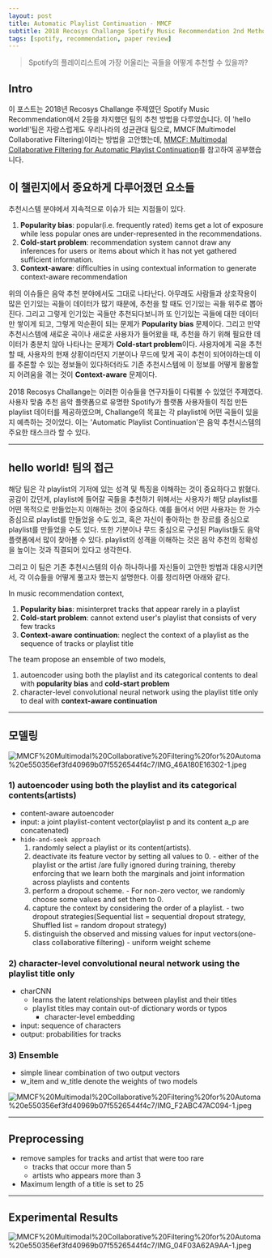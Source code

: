 ```yaml
---
layout: post
title: Automatic Playlist Continuation - MMCF
subtitle: 2018 Recosys Challange Spotify Music Recommendation 2nd Method
tags: [spotify, recommendation, paper review]
---
```

> Spotify의 플레이리스트에 가장 어울리는 곡들을 어떻게 추천할 수 있을까?

## Intro

이 포스트는 2018년 Recosys Challange 주제였던 Spotify Music Recommendation에서 2등을 차지했던 팀의 추천 방법을 다루었습니다. 이 'hello world!'팀은 자랑스럽게도 우리나라의 성균관대 팀으로, MMCF(Multimodel Collaborative Filtering)이라는 방법을 고안했는데, [MMCF: Multimodal Collaborative Filtering for Automatic Playlist Continuation](https://dl.acm.org/doi/10.1145/3267471.3267482)를 참고하여 공부했습니다.

## 이 챌린지에서 중요하게 다루어졌던 요소들

추천시스템 분야에서 지속적으로 이슈가 되는 지점들이 있다.
1. **Popularity bias**: popular(i.e. frequently rated) items  get a lot of exposure while less popular ones are under-represented in the recommendations.
2. **Cold-start problem**: recommendation system cannot draw any inferences for users or items about which it has not yet gathered sufficient information.
3. **Context-aware**: difficulties in using contextual information to generate context-aware recommendation

위의 이슈들은 음악 추천 분야에서도 그대로 나타난다. 아무래도 사람들과 상호작용이 많은 인기있는 곡들이 데이터가 많기 때문에, 추천을 할 때도 인기있는 곡들 위주로 뽑아진다. 그리고 그렇게 인기있는 곡들만 추천되다보니까 또 인기있는 곡들에 대한 데이터만 쌓이게 되고, 그렇게 악순환이 되는 문제가 **Popularity bias** 문제이다. 그리고 만약 추천시스템에 새로운 곡이나 새로운 사용자가 들어왔을 때, 추천을 하기 위해 필요한 데이터가 충분치 않아 나타나는 문제가 **Cold-start problem**이다. 사용자에게 곡을 추천할 때, 사용자의 현재 상황이라던지 기분이나 무드에 맞게 곡이 추천이 되어야하는데 이를 추론할 수 있는 정보들이 있다하더라도 기존 추천시스템에 이 정보를 어떻게 활용할지 어려움을 겪는 것이 **Context-aware** 문제이다.

2018 Recosys Challange는 이러한 이슈들을 연구자들이 다뤄볼 수 있었던 주제였다. 사용자 맞춤 추천 음악 플랫폼으로 유명한 Spotify가 플랫폼 사용자들이 직접 만든 playlist 데이터를 제공하였으며, Challange의 목표는 각 playlist에 어떤 곡들이 있을지 예측하는 것이었다. 이는 'Automatic Playlist Continuation'은 음악 추천시스템의 주요한 태스크라 할 수 있다.

---

## hello world! 팀의 접근

해당 팀은 각 playlist의 기저에 있는 성격 및 특징을 이해하는 것이 중요하다고 밝혔다. 공감이 갔던게, playlist에 들어갈 곡들을 추천하기 위해서는 사용자가 해당 playlist를 어떤 목적으로 만들었는지 이해하는 것이 중요하다. 예를 들어서 어떤 사용자는 한 가수 중심으로 playlist를 만들었을 수도 있고, 혹은 자신이 좋아하는 한 장르를 중심으로 playlist를 만들었을 수도 있다. 또한 기분이나 무드 중심으로 구성된 Playlist들도 음악 플랫폼에서 많이 찾아볼 수 있다. playlist의 성격을 이해하는 것은 음악 추천의 정확성을 높이는 것과 직결되어 있다고 생각한다.

그리고 이 팀은 기존 추천시스템의 이슈 하나하나를 자신들이 고안한 방법과 대응시키면서, 각 이슈들을 어떻게 풀고자 했는지 설명한다. 이를 정리하면 아래와 같다.

In music recommendation context,
1. **Popularity bias**: misinterpret tracks that appear rarely in a playlist
2. **Cold-start problem**: cannot extend user's playlist that consists of very few tracks
3. **Context-aware continuation**: neglect the context of a playlist as the sequence of tracks or playlist title

The team propose an ensemble of two models,
1. autoencoder using both the playlist and its categorical contents to deal with **popularity bias** and **cold-start problem**
2. character-level convolutional neural network using the playlist title only to deal with **context-aware continuation**

---

## 모델링

![MMCF%20Multimodal%20Collaborative%20Filtering%20for%20Automa%20e550356ef3fd40969b07f5526544f4c7/IMG_46A180E16302-1.jpeg](https://joyae.github.io/img/APC_MMCF/IMG_46A180E16302-1.jpeg)

### 1) autoencoder using both the playlist and its categorical contents(artists)

- content-aware autoencoder
- input: a joint playlist-content vector(playlist p and its content a_p are concatenated)
- `hide-and-seek approach`
    1. randomly select a playlist or its content(artists).
    2. deactivate its feature vector by setting all values to 0.
      - either of the playlist or the artist /are fully ignored during training, thereby enforcing that we learn both the marginals and joint information across playlists and contents
    3. perform a dropout scheme.
      - For non-zero vector, we randomly choose some values and set them to 0.
    4. capture the context by considering the order of a playlist.
      - two dropout strategies(Sequential list = sequential dropout strategy, Shuffled list = random dropout strategy)
    5. distinguish the observed and missing values for input vectors(one-class collaborative filtering)
      - uniform weight scheme

### 2) character-level convolutional neural network using the playlist title only

- charCNN
    - learns the latent relationships between playlist and their titles
    - playlist titles may contain out-of dictionary words or typos
      - character-level embedding
- input: sequence of characters
- output: probabilities for tracks

### 3) Ensemble

- simple linear combination of two output vectors
- w_item and w_title denote the weights of two models

![MMCF%20Multimodal%20Collaborative%20Filtering%20for%20Automa%20e550356ef3fd40969b07f5526544f4c7/IMG_F2ABC47AC094-1.jpeg](https://joyae.github.io/img/APC_MMCF/IMG_F2ABC47AC094-1.jpeg)

---

## Preprocessing

- remove samples for tracks and artist that were too rare
    - tracks that occur more than 5
    - artists who appears more than 3
- Maximum length of a title is set to 25

---

## Experimental Results

![MMCF%20Multimodal%20Collaborative%20Filtering%20for%20Automa%20e550356ef3fd40969b07f5526544f4c7/IMG_04F03A62A9AA-1.jpeg](https://joyae.github.io/img/APC_MMCF/IMG_04F03A62A9AA-1.jpeg)
